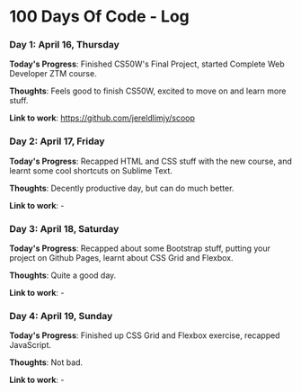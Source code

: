 # 100 Days Of Code - Log

<!--### Day 0: February 30, 2016 (Example 1)
##### (delete me or comment me out)

**Today's Progress**: Fixed CSS, worked on canvas functionality for the app.

**Thoughts:** I really struggled with CSS, but, overall, I feel like I am slowly getting better at it. Canvas is still new for me, but I managed to figure out some basic functionality.

**Link to work:** [Calculator App](http://www.example.com)

### Day 0: February 30, 2016 (Example 2)
##### (delete me or comment me out)

**Today's Progress**: Fixed CSS, worked on canvas functionality for the app.

**Thoughts**: I really struggled with CSS, but, overall, I feel like I am slowly getting better at it. Canvas is still new for me, but I managed to figure out some basic functionality.

**Link(s) to work**: [Calculator App](http://www.example.com)-->


### Day 1: April 16, Thursday

**Today's Progress**: Finished CS50W's Final Project, started Complete Web Developer ZTM course.

**Thoughts**: Feels good to finish CS50W, excited to move on and learn more stuff.

**Link to work**: https://github.com/jereldlimjy/scoop

### Day 2: April 17, Friday

**Today's Progress**: Recapped HTML and CSS stuff with the new course, and learnt some cool shortcuts on Sublime Text.

**Thoughts**: Decently productive day, but can do much better.

**Link to work**: -

### Day 3: April 18, Saturday

**Today's Progress**: Recapped about some Bootstrap stuff, putting your project on Github Pages, learnt about CSS Grid and Flexbox. 

**Thoughts**: Quite a good day.

**Link to work**: -

### Day 4: April 19, Sunday

**Today's Progress**: Finished up CSS Grid and Flexbox exercise, recapped JavaScript. 

**Thoughts**: Not bad.

**Link to work**: -
